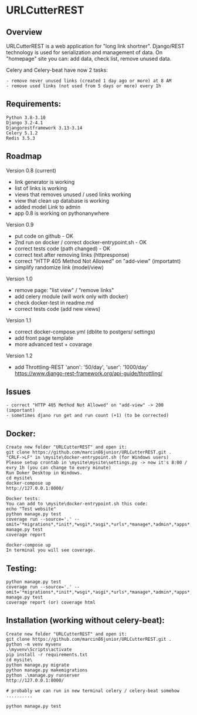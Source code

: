 URLCutterREST
=============

Overview
--------

URLCutterREST is a web application for "long link shortner". 
Django/REST technology is used for serialization and management of data.
On "homepage" site you can: add data, check list, remove unused data.

Celery and Celery-beat have now 2 tasks:

	- remove never unused links (created 1 day ago or more) at 8 AM
	- remove used links (not used from 5 days or more) every 1h

Requirements:
-------------

	Python 3.8-3.10
	Django 3.2-4.1
	Djangorestframework 3.13-3.14
	Celery 5.1.2
	Redis 3.5.3


Roadmap
-------

Version 0.8 (current)
- link generator is working
- list of links is working
- views that removes unused / used links working
- view that clean up database is working
- added model Link to admin
- app 0.8 is working on pythonanywhere

Version 0.9
- put code on github - OK
- 2nd run on docker / correct docker-entrypoint.sh - OK
- correct tests code (path changed) - OK
- correct text after removing links (httpresponse)
- correct "HTTP 405 Method Not Allowed" on "add-view" (importatnt)
- simplify randomize link (model/view)

Version 1.0
- remove page: "list view" / "remove links"
- add celery module (will work only with docker)
- check docker-test in readme.md
- correct tests code (add new views)

Version 1.1
- correct docker-compose.yml (dblite to postgers/ settings)
- add front page template
- more advanced test + covarage

Version 1.2
- add Throttling-REST 'anon': '50/day', 'user': '1000/day'
https://www.django-rest-framework.org/api-guide/throttling/

Issues
------

    - correct "HTTP 405 Method Not Allowed" on "add-view" -> 200 (important)
	- sometimes djano run get and run count (+1) (to be corrected)

Docker:
-------

	Create new folder "URLCutterREST" and open it:
	git clone https://github.com/marcin86junior/URLCutterREST.git .
	"CRLF->LF" in \mysite\docker-entrypoint.sh (for Windows users)   
	Please setup crontab in \mysite\mysite\settings.py -> now it's 8:00 / evry 1h (you can change to every minute)
	Run Doker Desktop in Windows.	
	cd mysite\
	docker-compose up
	http://127.0.0.1:8000/

	Docker tests:
	You can add to \mysite\docker-entrypoint.sh this code:
	echo "Test website"
	python manage.py test
	coverage run --source='.' --omit='*migrations*,*init*,*wsgi*,*asgi*,*urls*,*manage*,*admin*,*apps*,*settings*,*test*,*seriali*' manage.py test
	coverage report
	
	docker-compose up
	In terminal you will see coverage.

Testing:
--------

	python manage.py test
	coverage run --source='.' --omit='*migrations*,*init*,*wsgi*,*asgi*,*urls*,*manage*,*admin*,*apps*,*settings*,*test*,*seriali*' manage.py test
	coverage report (or) coverage html

Installation (working without celery-beat):
-------------

	Create new folder "URLCutterREST" and open it:
	git clone https://github.com/marcin86junior/URLCutterREST.git .
	python -m venv myvenv
	.\myvenv\Scripts\activate
	pip install -r requirements.txt
	cd mysite\
	python manage.py migrate
	python manage.py makemigrations
	python .\manage.py runserver
	http://127.0.0.1:8000/

	# probably we can run in new terminal celery / celery-beat somehow
	..........

	python manage.py test

